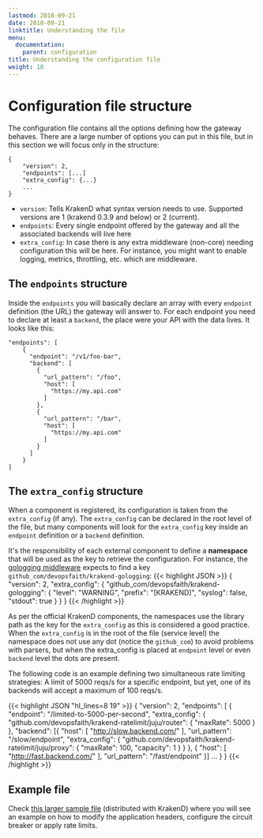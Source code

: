 ```yaml
---
lastmod: 2018-09-21
date: 2018-09-21
linktitle: Understanding the file
menu:
  documentation:
    parent: configuration
title: Understanding the configuration file
weight: 10
---
```


# Configuration file structure
The configuration file contains all the options defining how the gateway behaves. There are a large number of options you can put in this file, but in this section we will focus only in the structure:

	{
	    "version": 2,
	    "endpoints": [...]
	    "extra_config": {...}
	    ...
	}

- `version`: Tells KrakenD what syntax version needs to use. Supported versions are 1 (krakend 0.3.9 and below) or 2 (current).
- `endpoints`: Every single endpoint offered by the gateway and all the associated backends will live here
- `extra_config`: In case there is any extra middleware (non-core) needing configuration this will be here. For instance, you might want to enable logging, metrics, throttling, etc. which are middleware.

## The `endpoints` structure
Inside the `endpoints` you will basically declare an array with every `endpoint` definition (the URL) the gateway will answer to. For each endpoint you need to declare at least a `backend`, the place were your API with the data lives. It looks like this:

	"endpoints": [
	    {
	      "endpoint": "/v1/foo-bar",
	      "backend": [
	        {
	          "url_pattern": "/foo",
	          "host": [
	            "https://my.api.com"
	          ]
	        },
	        {
	          "url_pattern": "/bar",
	          "host": [
	            "https://my.api.com"
	          ]
	        }
	      ]
	    }
  	]

## The `extra_config` structure
When a component is registered, its configuration is taken from the `extra_config` (if any). The `extra_config` can be declared in the root level of the file, but many components will look for the `extra_config` key inside an `endpoint` definition or a `backend` definition.

It's the responsibility of each external component to define a **namespace** that will be used as the key to retrieve the configuration. For instance, the [gologging middleware](https://github.com/devopsfaith/krakend-gologging) expects to find a key `github_com/devopsfaith/krakend-gologging`:
{{< highlight JSON >}}
{
	"version": 2,
	"extra_config": {
	    "github_com/devopsfaith/krakend-gologging": {
	      "level": "WARNING",
	      "prefix": "[KRAKEND]",
	      "syslog": false,
	      "stdout": true
	    }
	}
}
{{< /highlight >}}

As per the official KrakenD components, the namespaces use the library path as the key for the `extra_config` as this is considered a good practice. When the `extra_config` is in the root of the file (service level) the namespace does not use any dot (notice the `github_com`) to avoid problems with parsers, but when the extra_config is placed at `endpoint` level or even `backend` level the dots are present.

The following code is an example defining two simultaneous rate limiting strategies: A limit of 5000 reqs/s for a specific endpoint, but yet, one of its backends will accept a maximum of 100 reqs/s.

{{< highlight JSON "hl_lines=8 19" >}}
{
	"version": 2,
	"endpoints": [
	{
		"endpoint": "/limited-to-5000-per-second",
		"extra_config": {
			"github.com/devopsfaith/krakend-ratelimit/juju/router": {
				"maxRate": 5000
			}
		},
		"backend":
		[{
			"host": [
				"http://slow.backend.com/"
			],
			"url_pattern": "/slow/endpoint",
			"extra_config": {
				"github.com/devopsfaith/krakend-ratelimit/juju/proxy": {
					"maxRate": 100,
					"capacity": 1
				}
			}
		},
		{
			"host": [
				"http://fast.backend.com/"
			],
			"url_pattern": "/fast/endpoint"
		}]
		...
	}
}
{{< /highlight >}}
## Example file

Check [this larger sample file](https://github.com/devopsfaith/krakend-ce/blob/master/krakend.json) (distributed with KrakenD) where you will see an example on how to modify the application headers, configure the circuit breaker or apply rate limits.